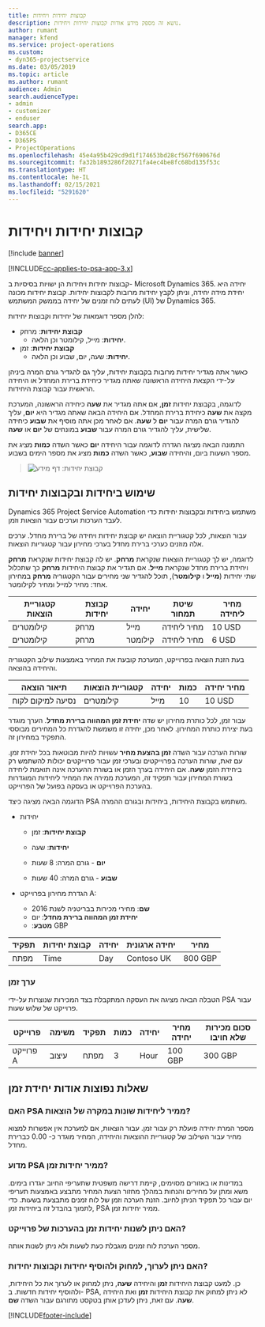 ```yaml
---
title: קבוצות יחידות ויחידות
description: נושא זה מספק מידע אודות קבוצות יחידות ויחידות.
author: rumant
manager: kfend
ms.service: project-operations
ms.custom:
- dyn365-projectservice
ms.date: 03/05/2019
ms.topic: article
ms.author: rumant
audience: Admin
search.audienceType:
- admin
- customizer
- enduser
search.app:
- D365CE
- D365PS
- ProjectOperations
ms.openlocfilehash: 45e4a95b429cd9d1f174653bd28cf567f690676d
ms.sourcegitcommit: fa32b1893286f20271fa4ec4be8fc68bd135f53c
ms.translationtype: HT
ms.contentlocale: he-IL
ms.lasthandoff: 02/15/2021
ms.locfileid: "5291620"
---
```

# <a name="unit-groups-and-units"></a>קבוצות יחידות ויחידות

[!include [banner](../includes/psa-now-project-operations.md)]

[!INCLUDE[cc-applies-to-psa-app-3.x](../includes/cc-applies-to-psa-app-3x.md)]

קבוצות יחידות ויחידות הן ישויות בסיסיות ב- Microsoft Dynamics 365. יחידה היא יחידת מידה יחידה, וניתן לקבץ יחידות מרובות לקבוצות יחידות. קבוצת יחידות מכונה לעתים לוח זמנים של יחידה בממשק המשתמש (UI) של Dynamics 365. 

להלן מספר דוגמאות של יחידות וקבוצות יחידות:
 
- **קבוצת יחידות**: מרחק 
    - **יחידות**: מייל, קילומטר וכן הלאה.
- **קבוצת יחידות**: זמן
    - **יחידות**: שעה, יום, שבוע וכן הלאה. 

כאשר אתה מגדיר יחידות מרובות בקבוצת יחידות, עליך גם להגדיר גורם המרה ביניהן על-ידי הקצאת היחידה הראשונה שאתה מגדיר כיחידת ברירת המחדל או היחידה הראשית עבור קבוצת היחידות. 

לדוגמה, בקבוצת יחידות **זמן**, אם אתה מגדיר את **שעה** כיחידה הראשונה, המערכת מקצה את **שעה** כיחידת ברירת המחדל. אם היחידה הבאה שאתה מגדיר היא **יום**, עליך להגדיר גורם המרה עבור **יום** ל **שעה**. אם לאחר מכן אתה מוסיף את **שבוע** כיחידה שלישית, עליך להגדיר גורם המרה עבור **שבוע** במונחים של **יום** או **שעה**. 

התמונה הבאה מציגה הגדרה לדוגמה עבור היחידה **יום** כאשר השדה **כמות** מציג את מספר השעות ביום, והיחידה **שבוע**, כאשר השדה **כמות** מציג את מספר הימים בשבוע.

> ![קבוצת יחידות: דף מידע](media/advanced-2.png)

## <a name="using-units-and-unit-groups"></a>שימוש ביחידות ובקבוצות יחידות

Dynamics 365 Project Service Automation משתמש ביחידות ובקבוצות יחידות כדי לעבד הערכות וערכים עבור הוצאות וזמן. 

עבור הוצאות, לכל קטגוריית הוצאה יש קבוצת יחידות ויחידה של ברירת מחדל. ערכים אלה מוזנים כערכי ברירת מחדל בערכי מחירון עבור קטגוריות הוצאות. 

לדוגמה, יש לך קטגוריית הוצאות שנקראת **מרחק**. יש לה קבוצת יחידות שנקראת **מרחק** ויחידת ברירת מחדל שנקראת **מייל**. אם תגדיר את קבוצת היחידות **מרחק** כך שתכלול שתי יחידות (**מייל** ו **קילומטר**), תוכל להגדיר שני מחירים עבור הקטגוריה **מרחק** במחירון אחד: מחיר למייל ומחיר לקילומטר.

| קטגוריית הוצאות  | קבוצת יחידות  | יחידה      | שיטת תמחור  | מחיר ליחידה  |
|-------------------|---------------|-----------|-------------------|-------------------|
| קילומטרים           | מרחק      | מייל      | מחיר ליחידה    | 10‎ USD            |
| קילומטרים           | מרחק      | קילומטר | מחיר ליחידה    |  6‎ USD            |

בעת הזנת הוצאה בפרוייקט, המערכת קובעת את המחיר באמצעות שילוב הקטגוריה והיחידה בהוצאה. 

| תיאור הוצאה        | קטגוריית הוצאות  | יחידה  | כמות  | מחיר יחידה   |
|----------------------------|---------------------|-------|-----------|----------------|
| נסיעה למיקום לקוח | קילומטרים             | מייל  | 10        | 10‎ USD         |

עבור זמן, לכל כותרת מחירון יש שדה **יחידת זמן המהווה ברירת מחדל**. הערך מוגדר בעת יצירת כותרת המחירון. לאחר מכן, יחידה זו משמשת להגדרת כל המחירים מבוססי התפקיד במחירון זה.

שורות הערכה עבור השדה **זמן בהצעת מחיר** עשויות להיות מבוטאות בכל יחידת זמן. עם זאת, שורות הערכה בפרוייקטים ובערכי זמן עבור פרוייקטים יכולות להשתמש רק ביחידת הזמן **שעה**. אם היחידה בערך הזמן או בשורת ההערכה אינה תואמת ליחידה בשורת המחירון עבור תפקיד זה, המערכת ממירה את המחיר ליחידות המוגדרות בהערכת הפרוייקט או בעסקה בפועל של הפרוייקט.

הדוגמה הבאה מציגה כיצד PSA משתמש בקבוצת היחידות, ביחידות ובגורם ההמרה.
- יחידות

   - **קבוצת יחידות**: זמן 
   - **יחידות**: שעה 
    
    - **יום** - גורם המרה: 8 שעות       
    - **שבוע** - גורם המרה: 40 שעות  
        
- הגדרת מחירון בפרוייקט A:

    - **שם**: מחירי מכירות בבריטניה לשנת 2016 
    - **יחידת זמן המהווה ברירת מחדל**: יום 
    - **מטבע**:‏ GBP

| תפקיד      | קבוצת יחידות | יחידה | יחידה ארגונית | מחיר   |
|-----------|------------|------|---------------------|---------|
| מפתח | Time       | Day  | Contoso UK          | 80‎0 GBP |

### <a name="time-entry"></a>ערך זמן

הטבלה הבאה מציגה את העסקה המתקבלת בצד המכירות שנוצרות על-ידי PSA עבור פרוייקט של שלוש שעות.


| פרוייקט   | משימה    | תפקיד      | כמות | יחידה  | מחיר יחידה | סכום מכירות שלא חויבו |
|-----------|---------|-----------|----------|-------|------------|-----------------------|
| פרוייקט A | עיצוב  | מפתח | 3        | Hour  | 10‎0 GBP    | 300‎ GBP               |

## <a name="time-unit-faq"></a>שאלות נפוצות אודות יחידת זמן

### <a name="does-psa-convert-to-different-units-in-the-case-of-expenses"></a>האם PSA ממיר ליחידות שונות במקרה של הוצאות?
מספר המרת יחידה פועלת רק עבור זמן. עבור הוצאות, אם למערכת אין אפשרות למצוא מחיר עבור השילוב של קטגוריית ההוצאות והיחידה, המחיר מוגדר כ- 0.00 כברירת מחדל.

### <a name="why-does-psa-convert-time-units"></a>מדוע PSA ממיר יחידות זמן?
במדינות או באזורים מסוימים, קיימת דרישה משפטית שתעריפי החיוב יוגדרו בימים. משא ומתן על מחירים והנחות במהלך מחזור הצעת המחיר מתבצע באמצעות תעריפי יום עבור כל תפקיד הניתן לחיוב. הזנת הערכה וזמן של לוח זמנים מתבצעת בשעות. כדי לתמוך בהבדל זה ביחידות זמן, PSA ממיר יחידות זמן.

### <a name="can-time-units-be-changed-on-project-estimates"></a>האם ניתן לשנות יחידות זמן בהערכות של פרוייקט?
מספר הערכת לוח זמנים מוגבלת כעת לשעות ולא ניתן לשנות אותה.

### <a name="can-units-and-unit-groups-be-edited-deleted-and-added"></a>האם ניתן לערוך, למחוק ולהוסיף יחידות וקבוצות יחידות?
כן. למעט קבוצת היחידות **זמן** והיחידה **שעה**, ניתן למחוק או לערוך את כל היחידות, ולהוסיף יחידות חדשות. ב- PSA, לא ניתן למחוק את קבוצת היחידות **זמן** ואת היחידה **שעה**. עם זאת, ניתן לעדכן אותן בטקסט מתורגם עבור השדה **שם**.


[!INCLUDE[footer-include](../includes/footer-banner.md)]